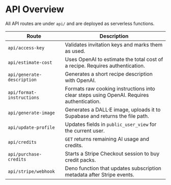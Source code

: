 # API Overview

All API routes are under `api/` and are deployed as serverless functions.

| Route | Description |
|-------|-------------|
| `api/access-key` | Validates invitation keys and marks them as used. |
| `api/estimate-cost` | Uses OpenAI to estimate the total cost of a recipe. Requires authentication. |
| `api/generate-description` | Generates a short recipe description with OpenAI. |
| `api/format-instructions` | Formats raw cooking instructions into clear steps using OpenAI. Requires authentication. |
| `api/generate-image` | Generates a DALL·E image, uploads it to Supabase and returns the file path. |
| `api/update-profile` | Updates fields in `public_user_view` for the current user. |
| `api/credits` | `GET` returns remaining AI usage and credits. |
| `api/purchase-credits` | Starts a Stripe Checkout session to buy credit packs. |
| `api/stripe/webhook` | Deno function that updates subscription metadata after Stripe events. |
